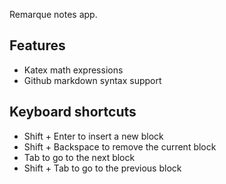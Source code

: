 Remarque notes app.

## Features

- Katex math expressions
- Github markdown syntax support

## Keyboard shortcuts
- Shift + Enter to insert a new block
- Shift + Backspace to remove the current block
- Tab to go to the next block
- Shift + Tab to go to the previous block
